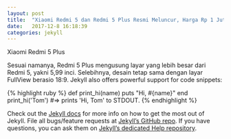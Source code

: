```yaml
---
layout: post
title:  "Xiaomi Redmi 5 dan Redmi 5 Plus Resmi Meluncur, Harga Rp 1 Jutaan"
date:   2017-12-8 16:18:39
categories: jekyll
---
```


Xiaomi Redmi 5 Plus

Sesuai namanya, Redmi 5 Plus mengusung layar yang lebih besar dari Redmi 5, yakni 5,99 inci. Selebihnya, desain tetap sama dengan layar FullView berasio 18:9. 
Jekyll also offers powerful support for code snippets:

{% highlight ruby %}
def print_hi(name)
  puts "Hi, #{name}"
end
print_hi('Tom')
#=> prints 'Hi, Tom' to STDOUT.
{% endhighlight %}

Check out the [Jekyll docs][jekyll] for more info on how to get the most out of Jekyll. File all bugs/feature requests at [Jekyll’s GitHub repo][jekyll-gh]. If you have questions, you can ask them on [Jekyll’s dedicated Help repository][jekyll-help].

[jekyll]:      http://jekyllrb.com
[jekyll-gh]:   https://github.com/jekyll/jekyll
[jekyll-help]: https://github.com/jekyll/jekyll-help
